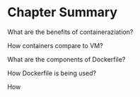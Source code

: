 # Chapter Summary

What are the benefits of containeraziation?

How containers compare to VM?

What are the components of Dockerfile?

How Dockerfile is being used?

How 



